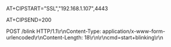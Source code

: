 AT+CIPSTART="SSL","192.168.1.107",4443

AT+CIPSEND=200

POST /blink HTTP/1.1\r\nContent-Type: application/x-www-form-urlencoded\r\nContent-Length: 18\r\n\r\ncmd=start+blinking\r\n
